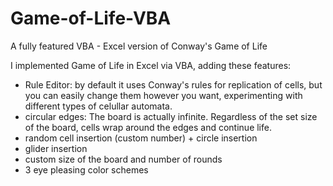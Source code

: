 # Game-of-Life-VBA
A fully featured VBA - Excel version of Conway's Game of Life

I implemented Game of Life in Excel via VBA, adding these features:
 - Rule Editor: by default it uses Conway's rules for replication of cells, but you can easily change them however you want, experimenting with different types of celullar automata.
 - circular edges: The board is actually infinite. Regardless of the set size of the board, cells wrap around the edges and continue life.
 - random cell insertion (custom number) + circle insertion  
 - glider insertion
 - custom size of the board and number of rounds
 - 3 eye pleasing color schemes
